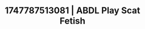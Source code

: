 ---
categories:
- Gothic romance
- Erotic transformation
- Enema fetish
- Pleasure mapping
- Lip biting
image: /assets/images/1747787513081.jpg
layout: post
seo:
  description: Featured content with artistic Scat Fetish, ABDL Play. HD images available.
  keywords: Scat Fetish, ABDL Play
  og_image: /assets/images/1747787513081.jpg
  schema_type: VisualArtwork
tags:
- '#1747787513081'
- Scat Fetish
- ABDL Play
title: 1747787513081 | ABDL Play Scat Fetish
---